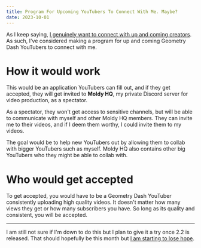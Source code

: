 ```yaml
---
title: Program For Upcoming YouTubers To Connect With Me. Maybe?
date: 2023-10-01
---
```


As I keep saying, [I genuinely want to connect with up and coming creators](/collabs/). As such, I've considered making a program for up and coming Geometry Dash YouTubers to connect with me.

# How it would work

This would be an application YouTubers can fill out, and if they get accepted, they will get invited to **Moldy HQ**, my private Discord server for video production, as a spectator.

As a spectator, they won't get access to sensitive channels, but will be able to communicate with myself and other Moldy HQ members. They can invite me to their videos, and if I deem them worthy, I could invite them to my videos.

The goal would be to help new YouTubers out by allowing them to collab with bigger YouTubers such as myself. Moldy HQ also contains other big YouTubers who they might be able to collab with.

# Who would get accepted

To get accepted, you would have to be a Geometry Dash YouTuber consistently uploading high quality videos. It doesn't matter how many views they get or how many subscribers you have. So long as its quality and consistent, you will be accepted.

---

I am still not sure if I'm down to do this but I plan to give it a try once 2.2 is released. That should hopefully be this month but [I am starting to lose hope](https://www.dashword.net/posts/geometry-dash-2-2-release-date-might-get-delayed-to-after-october/).
